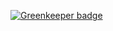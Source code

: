 

[![Greenkeeper badge](https://badges.greenkeeper.io/carpages/gemini-modal.svg)](https://greenkeeper.io/)